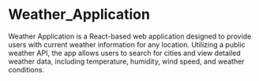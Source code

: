 # Weather_Application
Weather Application is a React-based web application designed to provide users with current weather information for any location. Utilizing a public weather API, the app allows users to search for cities and view detailed weather data, including temperature, humidity, wind speed, and weather conditions.

